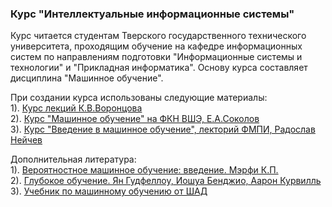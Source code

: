### Курс "Интеллектуальные информационные системы"
Курс читается студентам Тверского государственного технического университета, проходящим обучение на кафедре информационных систем по направлениям подготовки "Информационные системы и технологии" и "Прикладная информатика". Основу курса составляет дисциплина "Машинное обучение".  
  
При создании курса использованы следующие материалы:  
1). [Курс лекций К.В.Воронцова ](http://www.machinelearning.ru/wiki/index.php?title=%D0%9C%D0%B0%D1%88%D0%B8%D0%BD%D0%BD%D0%BE%D0%B5_%D0%BE%D0%B1%D1%83%D1%87%D0%B5%D0%BD%D0%B8%D0%B5_%28%D0%BA%D1%83%D1%80%D1%81_%D0%BB%D0%B5%D0%BA%D1%86%D0%B8%D0%B9%2C_%D0%9A.%D0%92.%D0%92%D0%BE%D1%80%D0%BE%D0%BD%D1%86%D0%BE%D0%B2%29)  
2). [Курс "Машинное обучение" на ФКН ВШЭ, Е.А.Соколов](https://github.com/esokolov/ml-course-hse)  
3). [Курс "Введение в машинное обучение", лекторий ФМПИ, Радослав Нейчев](https://www.youtube.com/playlist?list=PL4_hYwCyhAvYAPsfeaIWH6cBb8Js9lLNt&si=DcvLTj2y7gSbsvE3)  
  
Дополнительная литература:  
1). [Вероятностное машинное обучение: введение. Мэрфи К.П.](https://dmkpress.com/catalog/computer/data/978-5-93700-119-1/)  
2). [Глубокое обучение. Ян Гудфеллоу, Иошуа Бенджио, Аарон Курвилль](https://dmkpress.com/catalog/computer/data/978-5-97060-618-6/)  
3). [Учебник по машинному обучению от ШАД](https://education.yandex.ru/handbook/ml)  

